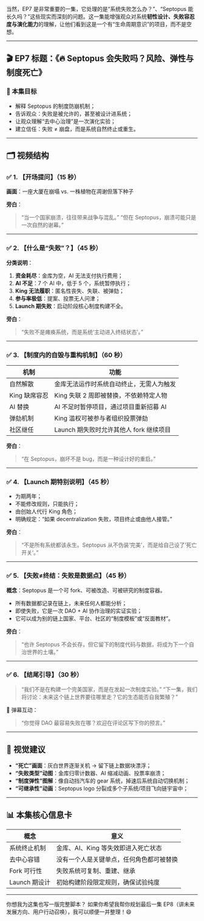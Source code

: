 当然，EP7 是非常重要的一集，它处理的是“系统失败怎么办？”、“Septopus 能长久吗？”这些现实而深刻的问题。这一集能增强观众对系统**韧性设计、失败容忍度与演化能力**的理解，让他们看到这是一个有“生命周期意识”的项目，而不是空想。

---

## 🎬 EP7 标题：《🔥 Septopus 会失败吗？风险、弹性与制度死亡》

### 🎯 本集目标

* 解释 Septopus 的制度防崩机制；
* 告诉观众：失败是被允许的，甚至被设计进系统；
* 让观众理解“去中心治理”是一次演化实验；
* 建立信任：失败 ≠ 崩盘，而是系统自然终止或重生。

---

## 🗂 视频结构

### ✅ 1. 【开场提问】（15 秒）

**画面**：一座大厦在崩塌 vs. 一株植物在凋谢但落下种子

**旁白**：

> “当一个国家崩溃，往往带来战争与混乱。”
> “但在 Septopus，崩溃可能只是一次自然的谢幕。”

---

### ✅ 2. 【什么是“失败”？】（45 秒）

**分类说明**：

1. **资金耗尽**：金库为空，AI 无法支付执行费用；
2. **AI 不足**：7 个 AI 中，低于 5 个，系统暂停执行；
3. **King 无法履职**：匿名性丧失、失联、被弹劾；
4. **参与率极低**：提案、投票无人问津；
5. **Launch 期失败**：启动阶段核心制度构建不全。

**旁白**：

> “失败不是瘫痪系统，而是系统‘主动进入终结状态’。”

---

### ✅ 3. 【制度内的自毁与重构机制】（60 秒）

| 机制        | 功能                         |
| --------- | -------------------------- |
| 自然解散      | 金库无法运作时系统自动终止，无需人为触发       |
| King 缺席容忍 | King 失联 2 周即被替换，不依赖特定人物    |
| AI 替换     | AI 不足时暂停项目，通过项目重新招募 AI     |
| 弹劾机制      | King 滥权可被参与者组织投票弹劾         |
| 社区继任      | Launch 期失败时允许其他人 fork 继续项目 |

**旁白**：

> “在 Septopus，崩坏不是 bug，而是一种设计好的重启。”

---

### ✅ 4. 【Launch 期特别说明】（45 秒）

* 为期两年；
* 不能修改规则，只能执行；
* 由创始人代行 King 角色；
* 明确规定：“如果 decentralization 失败，项目终止或由他人接管。”

**旁白**：

> “不是所有系统都该永生。Septopus 从不伪装‘完美’，而是给自己设了‘死亡开关’。”

---

### ✅ 5. 【失败≠终结：失败是数据点】（45 秒）

**概念**：Septopus 是一个可 fork、可被改造、可被研究的制度容器。

* 所有数据都记录在链上，未来任何人都能分析；
* 即使失败，它是一次 DAO + AI 协作治理的实证实验；
* 它可以成为别的链上国家、平台、社区的“制度模板”或“反面教材”。

**旁白**：

> “也许 Septopus 不会长存，但它留下的制度代码与数据，将成为下一个自治世界的土壤。”

---

### ✅ 6. 【结尾引导】（30 秒）

> “我们不是在构建一个完美国家，而是在发起一次制度实验。”
> “下一集，我们将讨论：未来这个链上世界要往哪里走？它的生态能否自我繁殖？”

📌 弹幕互动：

> “你觉得 DAO 最容易失败在哪？欢迎在评论区写下你的预言。”

---

## 🎨 视觉建议

* **“死亡”画面**：灰白世界逐渐关机 → 留下链上数据块漂浮；
* **“失败类型”动图**：金库归零计数器、AI 缩减动画、投票率崩溃；
* **“制度弹性”图解**：像自动挡汽车的 gear 系统，掉速后系统自动切换机制；
* **“可继承性”动画**：Septopus logo 分裂成多个子系统/项目飞向链宇宙中；

---

## 📊 本集核心信息卡

| 概念         | 意义                    |
| ---------- | --------------------- |
| 系统终止机制     | 金库、AI、King 等失效即进入死亡状态 |
| 去中心容错      | 没有一个人是关键单点，任何角色都可被替换  |
| Fork 可行性   | 失败系统可复制、重建、继承         |
| Launch 期设计 | 初始构建阶段限定规则，确保试验纯度     |

---

你想我为这集也写一版完整脚本？
如果你希望我帮你规划最后一集 EP8（讲未来发展方向、用户行动召唤），我可以顺便一并整理！😄
